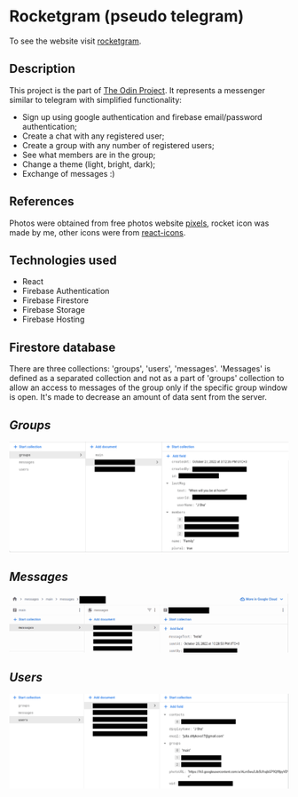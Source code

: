 
# Rocketgram (pseudo telegram)
  To see the website visit [rocketgram]().
## Description
  This project is the part of [The Odin Project](https://www.theodinproject.com/). It represents a messenger similar to telegram with simplified functionality:
  - Sign up using google authentication and firebase email/password authentication;
  - Create a chat with any registered user;
  - Create a group with any number of registered users;
  - See what members are in the group;
  - Change a theme (light, bright, dark);
  - Exchange of messages :)  
## References
  Photos were obtained from free photos website [pixels](https://www.pexels.com/), rocket icon was made by me, other icons were from [react-icons](https://react-icons.github.io/react-icons/).
## Technologies used
  - React
  - Firebase Authentication
  - Firebase Firestore
  - Firebase Storage
  - Firebase Hosting
## Firestore database
There are three collections: 'groups', 'users', 'messages'. 'Messages' is defined as a separated collection and not as a part of 'groups' collection to allow an access to messages of the group only if the specific group window is open. It's made to decrease an amount of data sent from the server.
## *Groups*
![Group collection](/src/assets/groups-col.png "group collection")
## *Messages*
![Messages collection](/src/assets/messages-col.png "messages collection")
## *Users*
![Users collection](/src/assets/users-col.png "users collection")